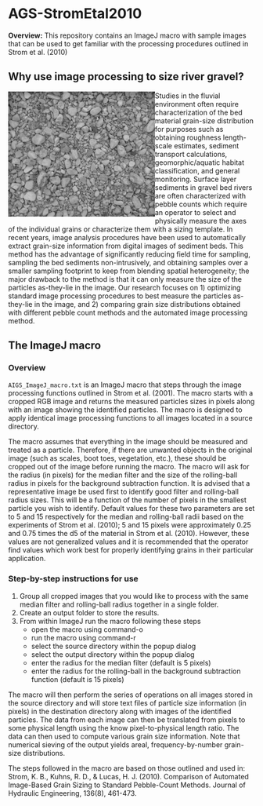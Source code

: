 # AGS-StromEtal2010
**Overview:** This repository contains an ImageJ macro with sample images that can be used to get familiar with the processing procedures outlined in Strom et al. (2010)

## Why use image processing to size river gravel?

<img align="left" src="https://github.com/FluidSedDynamics/AGS-StromEtal2010/blob/master/GravelBedSample.jpg" style="width: 300px;"> Studies in the fluvial environment often require characterization of the bed material grain-size distribution for purposes such as obtaining roughness length-scale estimates, sediment transport calculations, geomorphic/aquatic habitat classification, and general monitoring. Surface layer sediments in gravel bed rivers are often characterized with pebble counts which require an operator to select and physically measure the axes of the individual grains or characterize them with a sizing template. In recent years, image analysis procedures have been used to automatically extract grain-size information from digital images of sediment beds. This method has the advantage of significantly reducing field time for sampling, sampling the bed sediments non-intrusively, and obtaining samples over a smaller sampling footprint to keep from blending spatial heterogeneity; the major drawback to the method is that it can only measure the size of the particles as-they-lie in the image. Our research focuses on 1) optimizing standard image processing procedures to best measure the particles as-they-lie in the image, and 2) comparing grain size distributions obtained with different pebble count methods and the automated image processing method.

## The ImageJ macro

### Overview

`AIGS_ImageJ_macro.txt` is an ImageJ macro that steps through the image processing functions outlined in Strom et al. (2001). The macro starts with a cropped RGB image and returns the measured particles sizes in pixels along with an image showing the identified particles. The macro is designed to apply identical image processing functions to all images located in a source directory.

The macro assumes that everything in the image should be measured and treated as a particle. Therefore, if there are unwanted objects in the original image (such as scales, boot toes, vegetation, etc.), these should be cropped out of the image before running the macro. The macro will ask for the radius (in pixels) for the median filter and the size of the rolling-ball radius in pixels for the background subtraction function. It is advised that a representative image be used first to identify good filter and rolling-ball radius sizes. This will be a function of the number of pixels in the smallest particle you wish to identify. Default values for these two parameters are set to 5 and 15 respectively for the median and rolling-ball radii based on the experiments of Strom et al. (2010); 5 and 15 pixels were approximately 0.25 and 0.75 times the d5 of the material in Strom et al. (2010). However, these values are not generalized values and it is recommended that the operator find values which work best for properly identifying grains in their particular application.

### Step-by-step instructions for use

1. Group all cropped images that you would like to process with the same median filter and rolling-ball radius together in a single folder.
2. Create an output folder to store the results.
3. From within ImageJ run the macro following these steps
	- open the macro using command-o
	-  run the macro using command-r
	- select the source directory within the popup dialog
	- select the output directory within the popup dialog
	- enter the radius for the median filter (default is 5 pixels)
	- enter the radius for the rolling-ball in the background subtraction function (default is 15 pixels)

The macro will then perform the series of operations on all images stored in the source directory and will store text files of particle size information (in pixels) in the destination directory along with images of the identified particles. The data from each image can then be translated from pixels to some physical length using the know pixel-to-physical length ratio. The data can then used to compute various grain size information. Note that numerical sieving of the output yields areal, frequency-by-number grain-size distributions.

The steps followed in the macro are based on those outlined and used in: Strom, K. B., Kuhns, R. D., & Lucas, H. J. (2010). Comparison of Automated Image-Based Grain Sizing to Standard Pebble-Count Methods. Journal of Hydraulic Engineering, 136(8), 461-473.

[image-1]:	https://github.com/FluidSedDynamics/AGS-StromEtal2010/blob/master/GravelBedSample.jpg
